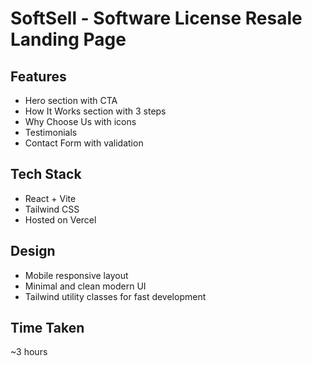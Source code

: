 # SoftSell - Software License Resale Landing Page

## Features
- Hero section with CTA
- How It Works section with 3 steps
- Why Choose Us with icons
- Testimonials
- Contact Form with validation

## Tech Stack
- React + Vite
- Tailwind CSS
- Hosted on Vercel

## Design
- Mobile responsive layout
- Minimal and clean modern UI
- Tailwind utility classes for fast development

## Time Taken
~3 hours
